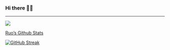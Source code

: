 ### Hi there 👋🏻
---------------------------
![](https://komarev.com/ghpvc/?username=ruo2019&color=9d33e8)

[Ruo’s Github Stats](https://github-readme-stats.vercel.app/api?username=ruo2019&show_icons=true&count_private=true&border_radius=50&bg_color=45,34b1eb,34b1eb,fc8c03,9d00ff,9d00ff&text_color=fff&title_color=fff) 


[![GitHub Streak](https://github-readme-streak-stats.herokuapp.com/?user=ruo2019&theme=vue&border_radius=50)](https://git.io/streak-stats)
